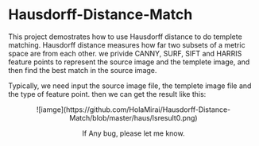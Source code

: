 # Hausdorff-Distance-Match
This project demostrates how to use Hausdorff distance to do templete matching. Hausdorff distance measures how far two subsets of a metric space are from each other. we privide CANNY, SURF, SIFT and HARRIS feature points to represent the source image and the templete image, and then find the best match in the source image.

Typically, we need input the source image file, the templete image file and the type of feature point. then we can get the result like this:
<center>![iamge](https://github.com/HolaMirai/Hausdorff-Distance-Match/blob/master/haus/lsresult0.png)<center>

If Any bug, please let me know.
